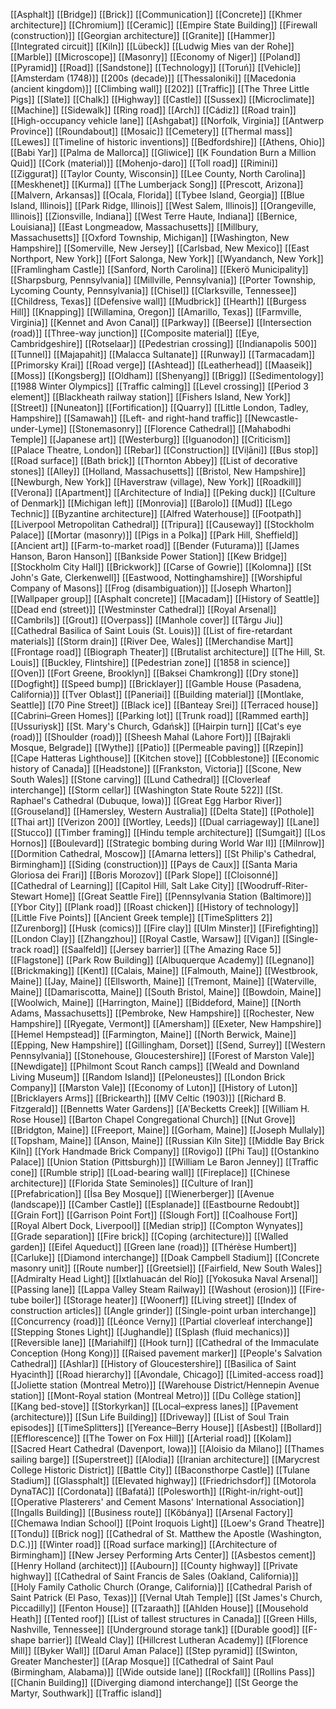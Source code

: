 [[Asphalt]]
[[Bridge]]
[[Brick]]
[[Communication]]
[[Concrete]]
[[Khmer architecture]]
[[Chromium]]
[[Ceramic]]
[[Empire State Building]]
[[Firewall (construction)]]
[[Georgian architecture]]
[[Granite]]
[[Hammer]]
[[Integrated circuit]]
[[Kiln]]
[[Lübeck]]
[[Ludwig Mies van der Rohe]]
[[Marble]]
[[Microscope]]
[[Masonry]]
[[Economy of Niger]]
[[Poland]]
[[Pyramid]]
[[Road]]
[[Sandstone]]
[[Technology]]
[[Toruń]]
[[Vehicle]]
[[Amsterdam (1748)]]
[[200s (decade)]]
[[Thessaloniki]]
[[Macedonia (ancient kingdom)]]
[[Climbing wall]]
[[202]]
[[Traffic]]
[[The Three Little Pigs]]
[[Slate]]
[[Chalk]]
[[Highway]]
[[Castle]]
[[Sussex]]
[[Microclimate]]
[[Machine]]
[[Sidewalk]]
[[Ring road]]
[[Arch]]
[[Cádiz]]
[[Road train]]
[[High-occupancy vehicle lane]]
[[Ashgabat]]
[[Norfolk, Virginia]]
[[Antwerp Province]]
[[Roundabout]]
[[Mosaic]]
[[Cemetery]]
[[Thermal mass]]
[[Lewes]]
[[Timeline of historic inventions]]
[[Bedfordshire]]
[[Athens, Ohio]]
[[Babi Yar]]
[[Palma de Mallorca]]
[[Gliwice]]
[[K Foundation Burn a Million Quid]]
[[Cork (material)]]
[[Mohenjo-daro]]
[[Toll road]]
[[Rimini]]
[[Ziggurat]]
[[Taylor County, Wisconsin]]
[[Lee County, North Carolina]]
[[Meskhenet]]
[[Kurma]]
[[The Lumberjack Song]]
[[Prescott, Arizona]]
[[Malvern, Arkansas]]
[[Ocala, Florida]]
[[Tybee Island, Georgia]]
[[Blue Island, Illinois]]
[[Park Ridge, Illinois]]
[[West Salem, Illinois]]
[[Orangeville, Illinois]]
[[Zionsville, Indiana]]
[[West Terre Haute, Indiana]]
[[Bernice, Louisiana]]
[[East Longmeadow, Massachusetts]]
[[Millbury, Massachusetts]]
[[Oxford Township, Michigan]]
[[Washington, New Hampshire]]
[[Somerville, New Jersey]]
[[Carlsbad, New Mexico]]
[[East Northport, New York]]
[[Fort Salonga, New York]]
[[Wyandanch, New York]]
[[Framlingham Castle]]
[[Sanford, North Carolina]]
[[Ekerö Municipality]]
[[Sharpsburg, Pennsylvania]]
[[Millville, Pennsylvania]]
[[Porter Township, Lycoming County, Pennsylvania]]
[[Chisel]]
[[Clarksville, Tennessee]]
[[Childress, Texas]]
[[Defensive wall]]
[[Mudbrick]]
[[Hearth]]
[[Burgess Hill]]
[[Knapping]]
[[Willamina, Oregon]]
[[Amarillo, Texas]]
[[Farmville, Virginia]]
[[Kennet and Avon Canal]]
[[Parkway]]
[[Beerse]]
[[Intersection (road)]]
[[Three-way junction]]
[[Composite material]]
[[Eye, Cambridgeshire]]
[[Rotselaar]]
[[Pedestrian crossing]]
[[Indianapolis 500]]
[[Tunnel]]
[[Majapahit]]
[[Malacca Sultanate]]
[[Runway]]
[[Tarmacadam]]
[[Primorsky Krai]]
[[Road verge]]
[[Ashtead]]
[[Leatherhead]]
[[Maaseik]]
[[Moss]]
[[Kongsberg]]
[[Oldham]]
[[Shenyang]]
[[Brigg]]
[[Sedimentology]]
[[1988 Winter Olympics]]
[[Traffic calming]]
[[Level crossing]]
[[Period 3 element]]
[[Blackheath railway station]]
[[Fishers Island, New York]]
[[Street]]
[[Nuneaton]]
[[Fortification]]
[[Quarry]]
[[Little London, Tadley, Hampshire]]
[[Samawah]]
[[Left- and right-hand traffic]]
[[Newcastle-under-Lyme]]
[[Stonemasonry]]
[[Florence Cathedral]]
[[Mahabodhi Temple]]
[[Japanese art]]
[[Westerburg]]
[[Iguanodon]]
[[Criticism]]
[[Palace Theatre, London]]
[[Rebar]]
[[Construction]]
[[Viļāni]]
[[Bus stop]]
[[Road surface]]
[[Bath brick]]
[[Thornton Abbey]]
[[List of decorative stones]]
[[Alley]]
[[Holland, Massachusetts]]
[[Bristol, New Hampshire]]
[[Newburgh, New York]]
[[Haverstraw (village), New York]]
[[Roadkill]]
[[Verona]]
[[Apartment]]
[[Architecture of India]]
[[Peking duck]]
[[Culture of Denmark]]
[[Michigan left]]
[[Monrovia]]
[[Barolo]]
[[Mud]]
[[Lego Technic]]
[[Byzantine architecture]]
[[Alfred Waterhouse]]
[[Footpath]]
[[Liverpool Metropolitan Cathedral]]
[[Tripura]]
[[Causeway]]
[[Stockholm Palace]]
[[Mortar (masonry)]]
[[Pigs in a Polka]]
[[Park Hill, Sheffield]]
[[Ancient art]]
[[Farm-to-market road]]
[[Bender (Futurama)]]
[[James Hanson, Baron Hanson]]
[[Bankside Power Station]]
[[Kew Bridge]]
[[Stockholm City Hall]]
[[Brickwork]]
[[Carse of Gowrie]]
[[Kolomna]]
[[St John's Gate, Clerkenwell]]
[[Eastwood, Nottinghamshire]]
[[Worshipful Company of Masons]]
[[Frog (disambiguation)]]
[[Joseph Wharton]]
[[Wallpaper group]]
[[Asphalt concrete]]
[[Macadam]]
[[History of Seattle]]
[[Dead end (street)]]
[[Westminster Cathedral]]
[[Royal Arsenal]]
[[Cambrils]]
[[Grout]]
[[Overpass]]
[[Manhole cover]]
[[Târgu Jiu]]
[[Cathedral Basilica of Saint Louis (St. Louis)]]
[[List of fire-retardant materials]]
[[Storm drain]]
[[River Dee, Wales]]
[[Merchandise Mart]]
[[Frontage road]]
[[Biograph Theater]]
[[Brutalist architecture]]
[[The Hill, St. Louis]]
[[Buckley, Flintshire]]
[[Pedestrian zone]]
[[1858 in science]]
[[Oven]]
[[Fort Greene, Brooklyn]]
[[Baksei Chamkrong]]
[[Dry stone]]
[[Dogfight]]
[[Speed bump]]
[[Bricklayer]]
[[Gamble House (Pasadena, California)]]
[[Tver Oblast]]
[[Paneriai]]
[[Building material]]
[[Montlake, Seattle]]
[[70 Pine Street]]
[[Black ice]]
[[Banteay Srei]]
[[Terraced house]]
[[Cabrini–Green Homes]]
[[Parking lot]]
[[Trunk road]]
[[Rammed earth]]
[[Ussuriysk]]
[[St. Mary's Church, Gdańsk]]
[[Hairpin turn]]
[[Cat's eye (road)]]
[[Shoulder (road)]]
[[Sheesh Mahal (Lahore Fort)]]
[[Bajrakli Mosque, Belgrade]]
[[Wythe]]
[[Patio]]
[[Permeable paving]]
[[Rzepin]]
[[Cape Hatteras Lighthouse]]
[[Kitchen stove]]
[[Cobblestone]]
[[Economic history of Canada]]
[[Headstone]]
[[Frankston, Victoria]]
[[Scone, New South Wales]]
[[Stone carving]]
[[Lund Cathedral]]
[[Cloverleaf interchange]]
[[Storm cellar]]
[[Washington State Route 522]]
[[St. Raphael's Cathedral (Dubuque, Iowa)]]
[[Great Egg Harbor River]]
[[Grouseland]]
[[Hamersley, Western Australia]]
[[Delta State]]
[[Pothole]]
[[Thai art]]
[[Verizon 200]]
[[Wortley, Leeds]]
[[Dual carriageway]]
[[Lane]]
[[Stucco]]
[[Timber framing]]
[[Hindu temple architecture]]
[[Sumgait]]
[[Los Hornos]]
[[Boulevard]]
[[Strategic bombing during World War II]]
[[Milnrow]]
[[Dormition Cathedral, Moscow]]
[[Amarna letters]]
[[St Philip's Cathedral, Birmingham]]
[[Siding (construction)]]
[[Pays de Caux]]
[[Santa Maria Gloriosa dei Frari]]
[[Boris Morozov]]
[[Park Slope]]
[[Cloisonné]]
[[Cathedral of Learning]]
[[Capitol Hill, Salt Lake City]]
[[Woodruff-Riter-Stewart Home]]
[[Great Seattle Fire]]
[[Pennsylvania Station (Baltimore)]]
[[Ybor City]]
[[Plank road]]
[[Roast chicken]]
[[History of technology]]
[[Little Five Points]]
[[Ancient Greek temple]]
[[TimeSplitters 2]]
[[Zurenborg]]
[[Husk (comics)]]
[[Fire clay]]
[[Ulm Minster]]
[[Firefighting]]
[[London Clay]]
[[Zhangzhou]]
[[Royal Castle, Warsaw]]
[[Vigan]]
[[Single-track road]]
[[Saalfeld]]
[[Jersey barrier]]
[[The Amazing Race 5]]
[[Flagstone]]
[[Park Row Building]]
[[Albuquerque Academy]]
[[Legnano]]
[[Brickmaking]]
[[Kent]]
[[Calais, Maine]]
[[Falmouth, Maine]]
[[Westbrook, Maine]]
[[Jay, Maine]]
[[Ellsworth, Maine]]
[[Tremont, Maine]]
[[Waterville, Maine]]
[[Damariscotta, Maine]]
[[South Bristol, Maine]]
[[Bowdoin, Maine]]
[[Woolwich, Maine]]
[[Harrington, Maine]]
[[Biddeford, Maine]]
[[North Adams, Massachusetts]]
[[Pembroke, New Hampshire]]
[[Rochester, New Hampshire]]
[[Ryegate, Vermont]]
[[Amersham]]
[[Exeter, New Hampshire]]
[[Hemel Hempstead]]
[[Farmington, Maine]]
[[North Berwick, Maine]]
[[Epping, New Hampshire]]
[[Gillingham, Dorset]]
[[Send, Surrey]]
[[Western Pennsylvania]]
[[Stonehouse, Gloucestershire]]
[[Forest of Marston Vale]]
[[Newdigate]]
[[Philmont Scout Ranch camps]]
[[Weald and Downland Living Museum]]
[[Random Island]]
[[Peloneustes]]
[[London Brick Company]]
[[Marston Vale]]
[[Economy of Luton]]
[[History of Luton]]
[[Bricklayers Arms]]
[[Brickearth]]
[[MV Celtic (1903)]]
[[Richard B. Fitzgerald]]
[[Bennetts Water Gardens]]
[[A'Becketts Creek]]
[[William H. Rose House]]
[[Barton Chapel Congregational Church]]
[[Nut Grove]]
[[Bridgton, Maine]]
[[Freeport, Maine]]
[[Gorham, Maine]]
[[Joseph Mullaly]]
[[Topsham, Maine]]
[[Anson, Maine]]
[[Russian Kiln Site]]
[[Middle Bay Brick Kiln]]
[[York Handmade Brick Company]]
[[Rovigo]]
[[Phi Tau]]
[[Ostankino Palace]]
[[Union Station (Pittsburgh)]]
[[William Le Baron Jenney]]
[[Traffic cone]]
[[Rumble strip]]
[[Load-bearing wall]]
[[Fireplace]]
[[Chinese architecture]]
[[Florida State Seminoles]]
[[Culture of Iran]]
[[Prefabrication]]
[[İsa Bey Mosque]]
[[Wienerberger]]
[[Avenue (landscape)]]
[[Camber Castle]]
[[Esplanade]]
[[Eastbourne Redoubt]]
[[Grain Fort]]
[[Garrison Point Fort]]
[[Slough Fort]]
[[Coalhouse Fort]]
[[Royal Albert Dock, Liverpool]]
[[Median strip]]
[[Compton Wynyates]]
[[Grade separation]]
[[Fire brick]]
[[Coping (architecture)]]
[[Walled garden]]
[[Eifel Aqueduct]]
[[Green lane (road)]]
[[Thérèse Humbert]]
[[Carluke]]
[[Diamond interchange]]
[[Doak Campbell Stadium]]
[[Concrete masonry unit]]
[[Route number]]
[[Greetsiel]]
[[Fairfield, New South Wales]]
[[Admiralty Head Light]]
[[Ixtlahuacán del Río]]
[[Yokosuka Naval Arsenal]]
[[Passing lane]]
[[Lappa Valley Steam Railway]]
[[Washout (erosion)]]
[[Fire-tube boiler]]
[[Storage heater]]
[[Woonerf]]
[[Living street]]
[[Index of construction articles]]
[[Angle grinder]]
[[Single-point urban interchange]]
[[Concurrency (road)]]
[[Léonce Verny]]
[[Partial cloverleaf interchange]]
[[Stepping Stones Light]]
[[Jughandle]]
[[Splash (fluid mechanics)]]
[[Reversible lane]]
[[Mariahilf]]
[[Hook turn]]
[[Cathedral of the Immaculate Conception (Hong Kong)]]
[[Raised pavement marker]]
[[People's Salvation Cathedral]]
[[Ashlar]]
[[History of Gloucestershire]]
[[Basilica of Saint Hyacinth]]
[[Road hierarchy]]
[[Avondale, Chicago]]
[[Limited-access road]]
[[Joliette station (Montreal Metro)]]
[[Warehouse District/Hennepin Avenue station]]
[[Mont-Royal station (Montreal Metro)]]
[[Du Collège station]]
[[Kang bed-stove]]
[[Storkyrkan]]
[[Local–express lanes]]
[[Pavement (architecture)]]
[[Sun Life Building]]
[[Driveway]]
[[List of Soul Train episodes]]
[[TimeSplitters]]
[[Yereance–Berry House]]
[[Asbest]]
[[Bollard]]
[[Efflorescence]]
[[The Tower on Fox Hill]]
[[Arterial road]]
[[Kolam]]
[[Sacred Heart Cathedral (Davenport, Iowa)]]
[[Aloisio da Milano]]
[[Thames sailing barge]]
[[Superstreet]]
[[Alodia]]
[[Iranian architecture]]
[[Marycrest College Historic District]]
[[Battle City]]
[[Baconsthorpe Castle]]
[[Tulane Stadium]]
[[Glassphalt]]
[[Elevated highway]]
[[Friedrichsdorf]]
[[Motorola DynaTAC]]
[[Cordonata]]
[[Bafatá]]
[[Polesworth]]
[[Right-in/right-out]]
[[Operative Plasterers' and Cement Masons' International Association]]
[[Ingalls Building]]
[[Business route]]
[[Kőbánya]]
[[Arsenal Factory]]
[[Chemawa Indian School]]
[[Point Iroquois Light]]
[[Loew's Grand Theatre]]
[[Tondu]]
[[Brick nog]]
[[Cathedral of St. Matthew the Apostle (Washington, D.C.)]]
[[Winter road]]
[[Road surface marking]]
[[Architecture of Birmingham]]
[[New Jersey Performing Arts Center]]
[[Asbestos cement]]
[[Henry Holland (architect)]]
[[Aubourn]]
[[County highway]]
[[Private highway]]
[[Cathedral of Saint Francis de Sales (Oakland, California)]]
[[Holy Family Catholic Church (Orange, California)]]
[[Cathedral Parish of Saint Patrick (El Paso, Texas)]]
[[Vernal Utah Temple]]
[[St James's Church, Piccadilly]]
[[Fenton House]]
[[Tzaraath]]
[[Ahlden House]]
[[Mousehold Heath]]
[[Tented roof]]
[[List of tallest structures in Canada]]
[[Green Hills, Nashville, Tennessee]]
[[Underground storage tank]]
[[Durable good]]
[[F-shape barrier]]
[[Weald Clay]]
[[Hillcrest Lutheran Academy]]
[[Florence Mill]]
[[Byker Wall]]
[[Darul Aman Palace]]
[[Step pyramid]]
[[Swinton, Greater Manchester]]
[[Arap Mosque]]
[[Cathedral of Saint Paul (Birmingham, Alabama)]]
[[Wide outside lane]]
[[Rockfall]]
[[Rollins Pass]]
[[Chanin Building]]
[[Diverging diamond interchange]]
[[St George the Martyr, Southwark]]
[[Traffic island]]
